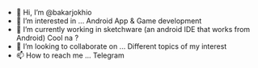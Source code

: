 - 👋 Hi, I’m @bakarjokhio
- 👀 I’m interested in ... Android App & Game development
- 🌱 I’m currently working in sketchware (an android IDE that works from Android) Cool na ?
- 💞️ I’m looking to collaborate on ... Different topics of my interest
- 📫 How to reach me ... Telegram

<!---
bakarjokhio/bakarjokhio is a ✨ special ✨ repository because its `README.md` (this file) appears on your GitHub profile.
You can click the Preview link to take a look at your changes.
--->
